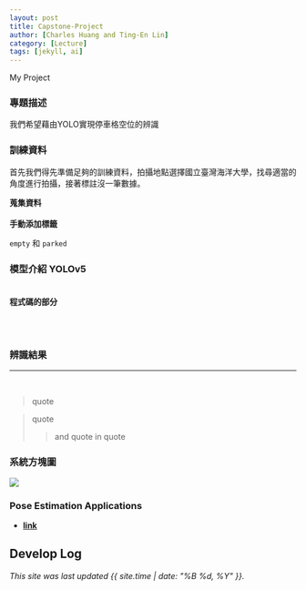 ```yaml
---
layout: post
title: Capstone-Project
author: [Charles Huang and Ting-En Lin]
category: [Lecture]
tags: [jekyll, ai]
---
```


My Project

### 專題描述


我們希望藉由YOLO實現停車格空位的辨識<br>

### 訓練資料

首先我們得先準備足夠的訓練資料，拍攝地點選擇國立臺灣海洋大學，找尋適當的角度進行拍攝，接著標註沒一筆數據。

**蒐集資料**<br><br>
**手動添加標籤**

`empty` 和 ```parked ```

### 模型介紹 YOLOv5<br><br>

**程式碼的部分**


<br><br>

### 辨識結果
---



<br>

>quote

>quote
>>and quote in quote


### 系統方塊圖

![](https://github.com/rkuo2000/AI-course/blob/gh-pages/images/Stock_LSTM.png?raw=true)


### Pose Estimation Applications
* **[link](https://johnsonfitnesslive.com/?action=mirror_pro_intro)**<br/>







## Develop Log


*This site was last updated {{ site.time | date: "%B %d, %Y" }}.*
